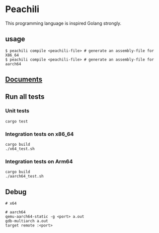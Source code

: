 # Peachili

This programming language is inspired Golang strongly.

## usage

```
$ peachili compile <peachili-file> # generate an assembly-file for X86_64
$ peachili compile <peachili-file> # generate an assembly-file for aarch64
```

## [Documents](https://github.com/Drumato/peachili/blob/master/docs/main.md)

## Run all tests

### Unit tests

```
cargo test
```

### Integration tests on x86_64

```
cargo build
./x64_test.sh
```

### Integration tests on Arm64

```
cargo build
./aarch64_test.sh
```

## Debug

```
# x64

# aarch64
qemu-aarch64-static -g <port> a.out
gdb-multiarch a.out
target remote :<port>
```
